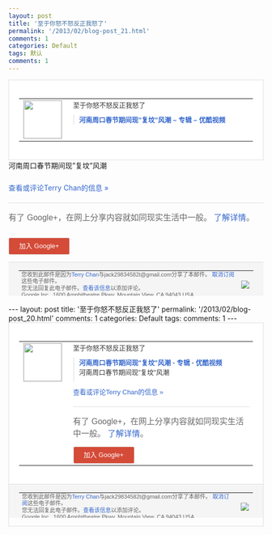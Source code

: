 ```yaml
---
layout: post
title: '至于你怒不怒反正我怒了'
permalink: '/2013/02/blog-post_21.html'
comments: 1
categories: Default
tags: 默认
comments: 1
---
```

<!-- X-Notifications: 1:79dfb21950000000 -->

<div style="border:solid 1px #dfdfdf;color:#686868;font:13px Arial"><div style="background-color:#fff;padding:20px;"><table cellpadding="0" cellspacing="0"><tr><td style="padding-right:15px;vertical-align:top"><a href="https://plus.google.com/_/notifications/emlink?emr=14900066512970582018&amp;emid=CKjPj5GrxrUCFUYKcgodeE8AAA&amp;path=%2F108643996575278738906&amp;dt=1361413132256&amp;uob=8"><img height="75" src="https://lh3.googleusercontent.com/-KKRGTyJ5Bl0/AAAAAAAAAAI/AAAAAAAAtnY/R4QEWIp3Ur0/s75-c-k-a/photo.jpg" style="border:solid 1px #cccccc;" width="75"/></a></td><td style="width:578px;color:#333;font:13px Arial;vertical-align:top"><div style="padding-bottom:10px">至于你怒不怒反正我怒了</div><div style="margin-bottom:10px;padding-left:10px; border-left:2px solid #EAEAEA"><span style="margin-right:5px"><a href="http://www.youku.com/playlist_show/id_18976317.html" style="color:#3366CC;text-decoration:none"><span style="font-weight:bold">河南周口春节期间现”复坟”风潮 – 专辑 – 优酷视频</span></a></span></div></td></tr></table></div></div>

<div style="padding-bottom:10px">河南周口春节期间现”复坟”风潮</div>

<a href="https://plus.google.com/_/notifications/emlink?emr=14900066512970582018&amp;emid=CKjPj5GrxrUCFUYKcgodeE8AAA&amp;path=%2F108643996575278738906%2Fposts%2FFjmTxbKGhmK%3Fgpinv%3DAMIXal9eBBCKtCm5NxZb_c3Mu4QiVBTBTgZCMu7kUsotA6NIHmDQrL_2yMg24C9US5QBqkxuYaoIbRyXePKLr0mgxz88hYCXW8wMnmiJOl3rsVhl_xwBWPQ&amp;dt=1361413132256&amp;uob=8" style="color:#3366CC;text-decoration:none">查看或评论Terry Chan的信息 »</a>

<div style="margin-top:20px;border-top:solid 1px #dfdfdf"><div style="padding:15px 0;color:#686868;font:16px Arial">有了 Google+，在网上分享内容就如同现实生活中一般。 <a href="http://www.google.com/+/learnmore/" style="color:#3366CC;text-decoration:none">了解详情</a>。</div><p><a href="https://plus.google.com/_/notifications/emlink?emr=14900066512970582018&amp;emid=CKjPj5GrxrUCFUYKcgodeE8AAA&amp;path=%2F%3Fgpinv%3DAMIXal9eBBCKtCm5NxZb_c3Mu4QiVBTBTgZCMu7kUsotA6NIHmDQrL_2yMg24C9US5QBqkxuYaoIbRyXePKLr0mgxz88hYCXW8wMnmiJOl3rsVhl_xwBWPQ&amp;dt=1361413132256&amp;uob=8" style="padding:1px 20px;min-width:54px;display:inline-block; background-color:#d44b38;text-align:center; font:13px Arial; border-radius:3px;color:#fff;border:solid 1px #dfdfdf; white-space:nowrap;text-decoration:none;height:30px;line-height:30px">加入 Google+</a></p></div>

<div style="border-top:solid 1px #dfdfdf;padding:0 20px; background-color:#f5f5f5"><table cellpadding="0" cellspacing="0" style="height:50px"><tbody><tr><td style="vertical-align:middle;width:100%; color:#636363;font:11px Arial; line-height:120%">您收到此邮件是因为<a href="https://plus.google.com/_/notifications/emlink?emr=14900066512970582018&amp;emid=CKjPj5GrxrUCFUYKcgodeE8AAA&amp;path=%2F108643996575278738906%3Fgpinv%3DAMIXal9eBBCKtCm5NxZb_c3Mu4QiVBTBTgZCMu7kUsotA6NIHmDQrL_2yMg24C9US5QBqkxuYaoIbRyXePKLr0mgxz88hYCXW8wMnmiJOl3rsVhl_xwBWPQ&amp;dt=1361413132256&amp;uob=8" style="color:#3366CC;text-decoration:none">Terry Chan</a>与jack29834582t@gmail.com分享了本邮件。 <a href="https://plus.google.com/_/notifications/emlink?emr=14900066512970582018&amp;emid=CKjPj5GrxrUCFUYKcgodeE8AAA&amp;path=%2F_%2Fnonplus%2Femailsettings%3Fgpinv%3DAMIXal9eBBCKtCm5NxZb_c3Mu4QiVBTBTgZCMu7kUsotA6NIHmDQrL_2yMg24C9US5QBqkxuYaoIbRyXePKLr0mgxz88hYCXW8wMnmiJOl3rsVhl_xwBWPQ%26est%3DADH5u8Uj8K8XxaoQlTwwUCyjhgEL0pLk-Rj0D6i2ePXDJ10oAKa41Lw7GibsIgyTE34_eEjBHxOHjB2ZeEeGHKQdrmJksjyKaFvVT-yBThFrUfoFCyUfuJVBP6njysaVVJQtlSMmpxB1tWqc6fRYLfF-AHMu0m_fQw&amp;dt=1361413132256&amp;uob=8" style="color:#3366CC;text-decoration:none">取消订阅</a>这些电子邮件。<br/>您无法回复此电子邮件。<a href="https://plus.google.com/_/notifications/emlink?emr=14900066512970582018&amp;emid=CKjPj5GrxrUCFUYKcgodeE8AAA&amp;path=%2F108643996575278738906%2Fposts%2FFjmTxbKGhmK%3Fgpinv%3DAMIXal9eBBCKtCm5NxZb_c3Mu4QiVBTBTgZCMu7kUsotA6NIHmDQrL_2yMg24C9US5QBqkxuYaoIbRyXePKLr0mgxz88hYCXW8wMnmiJOl3rsVhl_xwBWPQ&amp;dt=1361413132256&amp;uob=8" style="color:#3366CC;text-decoration:none">查看该信息</a>以添加评论。<br/>Google Inc., 1600 Amphitheatre Pkwy, Mountain View, CA 94043 USA</td><td><img src="https://ssl.gstatic.com/s2/oz/images/notifications/logo/google-plus-6617a72bb36cc548861652780c9e6ff1.png"/></td></tr></tbody></table></div>---
layout: post
title: '至于你怒不怒反正我怒了'
permalink: '/2013/02/blog-post_20.html'
comments: 1
categories: Default
tags: 
comments: 1
---
<!-- X-Notifications: 1:79dfb21950000000 -->

<div style="border:solid 1px #dfdfdf;color:#686868;font:13px Arial"><div style="background-color:#fff;padding:20px;"><table cellpadding="0" cellspacing="0"><tr><td style="padding-right:15px;vertical-align:top"><a href="https://plus.google.com/_/notifications/emlink?emr=14900066512970582018&amp;emid=CKjPj5GrxrUCFUYKcgodeE8AAA&amp;path=%2F108643996575278738906&amp;dt=1361413132256&amp;uob=8"><img height="75" src="https://lh3.googleusercontent.com/-KKRGTyJ5Bl0/AAAAAAAAAAI/AAAAAAAAtnY/R4QEWIp3Ur0/s75-c-k-a/photo.jpg" style="border:solid 1px #cccccc;" width="75"/></a></td><td style="width:578px;color:#333;font:13px Arial;vertical-align:top"><div style="padding-bottom:10px">至于你怒不怒反正我怒了</div><div style="margin-bottom:10px;padding-left:10px; border-left:2px solid #EAEAEA"><span style="margin-right:5px"><a href="http://www.youku.com/playlist_show/id_18976317.html" style="color:#3366CC;text-decoration:none"><span style="font-weight:bold">河南周口春节期间现"复坟"风潮 - 专辑 - 优酷视频</span></a><div style="padding-bottom:10px">河南周口春节期间现"复坟"风潮</div></span></div><a href="https://plus.google.com/_/notifications/emlink?emr=14900066512970582018&amp;emid=CKjPj5GrxrUCFUYKcgodeE8AAA&amp;path=%2F108643996575278738906%2Fposts%2FFjmTxbKGhmK%3Fgpinv%3DAMIXal9eBBCKtCm5NxZb_c3Mu4QiVBTBTgZCMu7kUsotA6NIHmDQrL_2yMg24C9US5QBqkxuYaoIbRyXePKLr0mgxz88hYCXW8wMnmiJOl3rsVhl_xwBWPQ&amp;dt=1361413132256&amp;uob=8" style="color:#3366CC;text-decoration:none">查看或评论Terry Chan的信息 »</a><div style="margin-top:20px;border-top:solid 1px #dfdfdf"><div style="padding:15px 0;color:#686868;font:16px Arial">有了 Google+，在网上分享内容就如同现实生活中一般。 <a href="http://www.google.com/+/learnmore/" style="color:#3366CC;text-decoration:none">了解详情</a>。</div><a href="https://plus.google.com/_/notifications/emlink?emr=14900066512970582018&amp;emid=CKjPj5GrxrUCFUYKcgodeE8AAA&amp;path=%2F%3Fgpinv%3DAMIXal9eBBCKtCm5NxZb_c3Mu4QiVBTBTgZCMu7kUsotA6NIHmDQrL_2yMg24C9US5QBqkxuYaoIbRyXePKLr0mgxz88hYCXW8wMnmiJOl3rsVhl_xwBWPQ&amp;dt=1361413132256&amp;uob=8" style="padding:1px 20px;min-width:54px;display:inline-block; background-color:#d44b38;text-align:center; font:13px Arial; border-radius:3px;color:#fff;border:solid 1px #dfdfdf; white-space:nowrap;text-decoration:none;height:30px;line-height:30px">加入 Google+</a></div></td></tr></table></div><div style="border-top:solid 1px #dfdfdf;padding:0 20px; background-color:#f5f5f5"><table cellpadding="0" cellspacing="0" style="height:50px"><tbody><tr><td style="vertical-align:middle;width:100%; color:#636363;font:11px Arial; line-height:120%">您收到此邮件是因为<a href="https://plus.google.com/_/notifications/emlink?emr=14900066512970582018&amp;emid=CKjPj5GrxrUCFUYKcgodeE8AAA&amp;path=%2F108643996575278738906%3Fgpinv%3DAMIXal9eBBCKtCm5NxZb_c3Mu4QiVBTBTgZCMu7kUsotA6NIHmDQrL_2yMg24C9US5QBqkxuYaoIbRyXePKLr0mgxz88hYCXW8wMnmiJOl3rsVhl_xwBWPQ&amp;dt=1361413132256&amp;uob=8" style="color:#3366CC;text-decoration:none">Terry Chan</a>与jack29834582t@gmail.com分享了本邮件。 <a href="https://plus.google.com/_/notifications/emlink?emr=14900066512970582018&amp;emid=CKjPj5GrxrUCFUYKcgodeE8AAA&amp;path=%2F_%2Fnonplus%2Femailsettings%3Fgpinv%3DAMIXal9eBBCKtCm5NxZb_c3Mu4QiVBTBTgZCMu7kUsotA6NIHmDQrL_2yMg24C9US5QBqkxuYaoIbRyXePKLr0mgxz88hYCXW8wMnmiJOl3rsVhl_xwBWPQ%26est%3DADH5u8Uj8K8XxaoQlTwwUCyjhgEL0pLk-Rj0D6i2ePXDJ10oAKa41Lw7GibsIgyTE34_eEjBHxOHjB2ZeEeGHKQdrmJksjyKaFvVT-yBThFrUfoFCyUfuJVBP6njysaVVJQtlSMmpxB1tWqc6fRYLfF-AHMu0m_fQw&amp;dt=1361413132256&amp;uob=8" style="color:#3366CC;text-decoration:none">取消订阅</a>这些电子邮件。<br/>您无法回复此电子邮件。<a href="https://plus.google.com/_/notifications/emlink?emr=14900066512970582018&amp;emid=CKjPj5GrxrUCFUYKcgodeE8AAA&amp;path=%2F108643996575278738906%2Fposts%2FFjmTxbKGhmK%3Fgpinv%3DAMIXal9eBBCKtCm5NxZb_c3Mu4QiVBTBTgZCMu7kUsotA6NIHmDQrL_2yMg24C9US5QBqkxuYaoIbRyXePKLr0mgxz88hYCXW8wMnmiJOl3rsVhl_xwBWPQ&amp;dt=1361413132256&amp;uob=8" style="color:#3366CC;text-decoration:none">查看该信息</a>以添加评论。<br/>Google Inc., 1600 Amphitheatre Pkwy, Mountain View, CA 94043 USA<br/></td><td><img src="https://ssl.gstatic.com/s2/oz/images/notifications/logo/google-plus-6617a72bb36cc548861652780c9e6ff1.png"/></td></tr></tbody></table></div></div>
